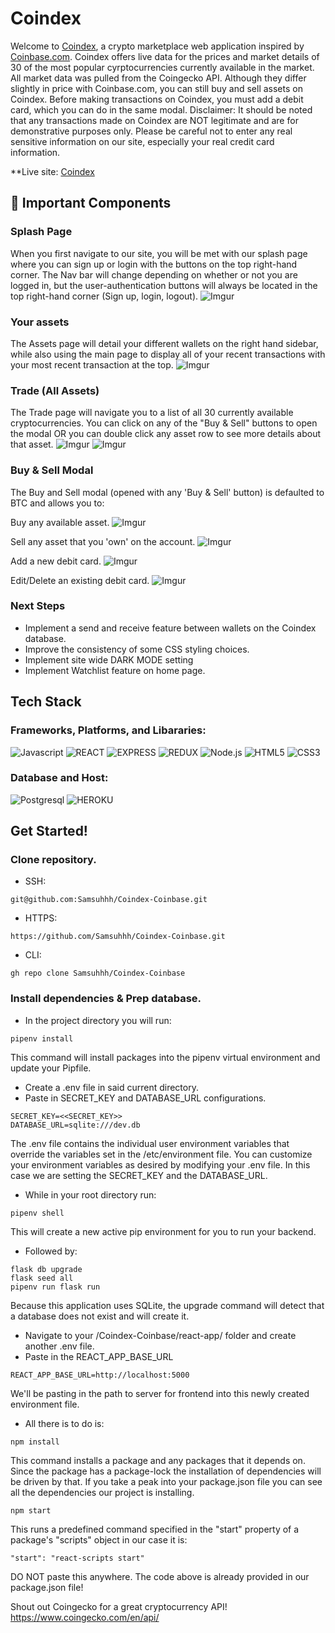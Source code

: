 # Coindex
Welcome to [Coindex](https://coindex-ss.herokuapp.com/), a crypto marketplace web application inspired by [Coinbase.com](https://www.coinbase.com/). Coindex offers live data for the prices and market details of 30 of the most popular cyrptocurrencies currently available in the market. All market data was pulled from the Coingecko API. Although they differ slightly in price with Coinbase.com, you can still buy and sell assets on Coindex. Before making transactions on Coindex, you must add a debit card, which you can do in the same modal. Disclaimer: It should be noted that any transactions made on Coindex are NOT legitimate and are for demonstrative purposes only. Please be careful not to enter any real sensitive information on our site, especially your real credit card information.

**Live site: [Coindex](https://coindex-ss.herokuapp.com/)

## 📃 Important Components

### Splash Page
When you first navigate to our site, you will be met with our splash page where you can sign up or login with the buttons on the top right-hand corner. The Nav bar will change depending on whether or not you are logged in, but the user-authentication buttons will always be located in the top right-hand corner (Sign up, login, logout).
![Imgur](https://i.imgur.com/78JUE3o.png)

### Your assets
The Assets page will detail your different wallets on the right hand sidebar, while also using the main page to display all of your recent transactions with your most recent transaction at the top.
![Imgur](https://i.imgur.com/csZsWS3.png)

### Trade (All Assets)
The Trade page will navigate you to a list of all 30 currently available cryptocurrencies. You can click on any of the "Buy & Sell" buttons to open the modal OR you can double click any asset row to see more details about that asset.
![Imgur](https://i.imgur.com/n40hS7v.png)
![Imgur](https://i.imgur.com/1feIsim.png)

### Buy & Sell Modal
The Buy and Sell modal (opened with any 'Buy & Sell' button) is defaulted to BTC and allows you to:
    
Buy any available asset.
![Imgur](https://i.imgur.com/rv86RBo.png)

Sell any asset that you 'own' on the account.
![Imgur](https://i.imgur.com/cdJJyEb.png)

Add a new debit card.
![Imgur](https://i.imgur.com/TG3x64I.png)

Edit/Delete an existing debit card.
![Imgur](https://i.imgur.com/ZPJCHHa.png)


### Next Steps
- Implement a send and receive feature between wallets on the Coindex database.
- Improve the consistency of some CSS styling choices.
- Implement site wide DARK MODE setting
- Implement Watchlist feature on home page.

## Tech Stack

### Frameworks, Platforms, and Libararies: 

![Javascript](https://img.shields.io/badge/Javascript%20-F7DF1E?style=for-the-badge&logo=Javascript&logoColor=white)
![REACT](https://img.shields.io/badge/REACT%20-61DAFB?style=for-the-badge&logo=REACT&logoColor=white)
![EXPRESS](https://img.shields.io/badge/Express%20-000000?style=for-the-badge&logo=REACT&logoColor=white)
![REDUX](https://img.shields.io/badge/Redux%20-764ABC?style=for-the-badge&logo=Redux&logoColor=white)
![Node.js](https://img.shields.io/badge/Node.Js%20-339933?style=for-the-badge&logo=Node.js&logoColor=white)
![HTML5](https://img.shields.io/badge/HTML5-E34F26?style=for-the-badge&logo=HTML5&logoColor=white)
![CSS3](https://img.shields.io/badge/CSS3-1572B6?style=for-the-badge&logo=CSS3&logoColor=white)

### Database and Host:
![Postgresql](https://img.shields.io/badge/Postgresql-4169E1?style=for-the-badge&logo=postgresql&logoColor=white)
![HEROKU](https://img.shields.io/badge/Heroku-430098?style=for-the-badge&logo=Heroku&logoColor=white)



## Get Started!

### Clone repository.

- SSH:

```
git@github.com:Samsuhhh/Coindex-Coinbase.git
```

- HTTPS:

```
https://github.com/Samsuhhh/Coindex-Coinbase.git
```

- CLI:
```
gh repo clone Samsuhhh/Coindex-Coinbase
```

### Install dependencies & Prep database.
- In the project directory you will run:

```
pipenv install
```

This command will install packages into the pipenv virtual environment and update your Pipfile.

- Create a .env file in said current directory.
- Paste in SECRET_KEY and DATABASE_URL configurations.

```
SECRET_KEY=<<SECRET_KEY>>
DATABASE_URL=sqlite:///dev.db
```

The .env file contains the individual user environment variables that override the variables set in the /etc/environment file. You can customize your environment variables as desired by modifying your .env file. In this case we are setting the SECRET_KEY and the DATABASE_URL.

- While in your root directory run:

```
pipenv shell
```

This will create a new active pip environment for  you to run your backend.

- Followed by:

```
flask db upgrade
flask seed all
pipenv run flask run
```

Because this application uses SQLite, the upgrade command will detect that a database does not exist and will create it. 

- Navigate to your /Coindex-Coinbase/react-app/ folder and create another .env file.
- Paste in the REACT_APP_BASE_URL

```
REACT_APP_BASE_URL=http://localhost:5000
```
We'll be pasting in the path to server for frontend into this newly created environment file.

- All there is to do is:

```
npm install
```
This command installs a package and any packages that it depends on. Since the package has a package-lock the installation of dependencies will be driven by that. If you take a peak into your package.json file you can see all the dependencies our project is installing.

```
npm start
```
This runs a predefined command specified in the "start" property of a package's "scripts" object in our case it is:

```
"start": "react-scripts start"
```
DO NOT paste this anywhere. The code above is already provided in our package.json file!


Shout out Coingecko for a great cryptocurrency API! 
https://www.coingecko.com/en/api/
